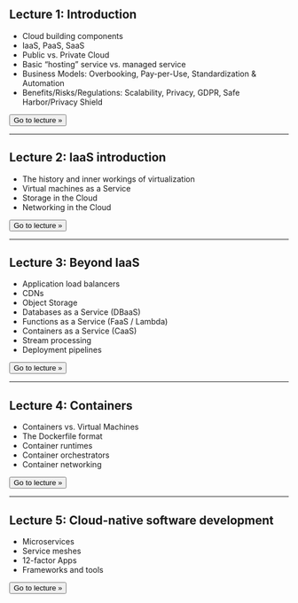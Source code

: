 ## Lecture 1: Introduction

- Cloud building components
- IaaS, PaaS, SaaS
- Public vs. Private Cloud
- Basic “hosting” service vs. managed service
- Business Models: Overbooking, Pay-per-Use, Standardization & Automation
- Benefits/Risks/Regulations: Scalability, Privacy, GDPR, Safe Harbor/Privacy Shield

<a href="/lectures/1-cloud-intro/"><button>Go to lecture &raquo;</button></a>

---

## Lecture 2: IaaS introduction

- The history and inner workings of virtualization
- Virtual machines as a Service
- Storage in the Cloud
- Networking in the Cloud

<a href="/lectures/2-iaas/"><button>Go to lecture &raquo;</button></a>

---

## Lecture 3: Beyond IaaS

- Application load balancers
- CDNs
- Object Storage
- Databases as a Service (DBaaS)
- Functions as a Service (FaaS / Lambda)
- Containers as a Service (CaaS)
- Stream processing
- Deployment pipelines

<a href="/lectures/3-xaas/"><button>Go to lecture &raquo;</button></a>

---

## Lecture 4: Containers

- Containers vs. Virtual Machines
- The Dockerfile format
- Container runtimes
- Container orchestrators
- Container networking

<a href="/lectures/4-containers/"><button>Go to lecture &raquo;</button></a>

---

## Lecture 5: Cloud-native software development

- Microservices
- Service meshes
- 12-factor Apps
- Frameworks and tools

<a href="/lectures/5-cloud-native/"><button>Go to lecture &raquo;</button></a>